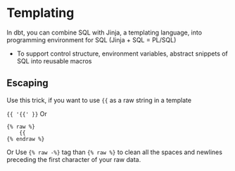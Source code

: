 
# Templating
In dbt, you can combine SQL with Jinja, a templating language, into programming environment for SQL (Jinja + SQL = PL/SQL)
- To support control structure, environment variables, abstract snippets of SQL into reusable macros

## Escaping
Use this trick, if you want to use `{{` as a raw string in a template

`{{ '{{' }}`
Or
```
{% raw %}
    {{
{% endraw %}
```
Or 
Use `{% raw -%}` tag than `{% raw %}` to clean all the spaces and newlines preceding the first character of your raw data.

